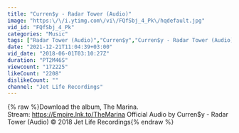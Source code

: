 ```yaml
---
title: "Curren$y - Radar Tower (Audio)"
image: "https:\/\/i.ytimg.com\/vi\/FQfSbj_4_Pk\/hqdefault.jpg"
vid_id: "FQfSbj_4_Pk"
categories: "Music"
tags: ["Radar Tower (Audio)","Curren$y","Curren$y - Radar Tower (Audio)"]
date: "2021-12-21T11:04:39+03:00"
vid_date: "2018-06-01T03:10:27Z"
duration: "PT2M46S"
viewcount: "172225"
likeCount: "2208"
dislikeCount: ""
channel: "Jet Life Recordings"
---
```

{% raw %}Download the album, The Marina.<br />Stream: <a rel="nofollow" target="blank" href="https://Empire.lnk.to/TheMarina">https://Empire.lnk.to/TheMarina</a> Official Audio by Curren$y - Radar Tower (Audio) © 2018 Jet Life Recordings{% endraw %}
